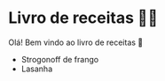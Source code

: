 # Livro de receitas :man_cook:

Olá! Bem vindo ao livro de receitas :wave:

- Strogonoff de frango 
- Lasanha
